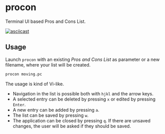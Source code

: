 # procon
Terminal UI based Pros and Cons List.

[![asciicast](https://asciinema.org/a/jJ3T3oiOdp9VSZxPCeGnxZAhH.svg)](https://asciinema.org/a/jJ3T3oiOdp9VSZxPCeGnxZAhH)


## Usage

Launch `procon` with an existing *Pros and Cons List* as parameter or a new
filename, where your list will be created.

```bash
procon moving.pc
```

The usage is kind of Vi-like.

- Navigation in the list is possible both with `hjkl` and the arrow keys.
- A selected entry can be deleted by pressing `x` or edited by pressing `Enter`.
- A new entry can be added by pressing `a`.
- The list can be saved by pressing `w`.
- The application can be closed by pressing `q`. If there are unsaved changes,
  the user will be asked if they should be saved.
